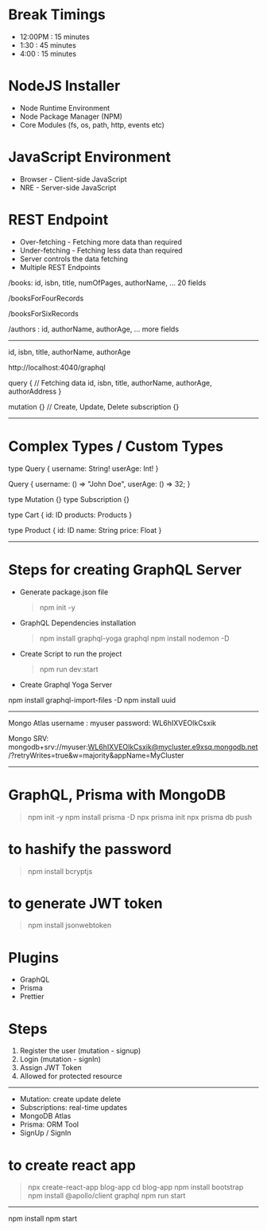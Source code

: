 # Break Timings

- 12:00PM : 15 minutes
- 1:30 : 45 minutes
- 4:00 : 15 minutes

# NodeJS Installer

- Node Runtime Environment
- Node Package Manager (NPM)
- Core Modules (fs, os, path, http, events etc)

# JavaScript Environment

- Browser - Client-side JavaScript
- NRE - Server-side JavaScript

# REST Endpoint

- Over-fetching - Fetching more data than required
- Under-fetching - Fetching less data than required
- Server controls the data fetching
- Multiple REST Endpoints

/books: id, isbn, title, numOfPages, authorName, ... 20 fields

/booksForFourRecords

/booksForSixRecords

/authors : id, authorName, authorAge, ... more fields

---

id, isbn, title, authorName, authorAge

http://localhost:4040/graphql

query { // Fetching data
id,
isbn,
title,
authorName,
authorAge,
authorAddress
}

mutation {} // Create, Update, Delete
subscription {}

---

# Complex Types / Custom Types

type Query {
username: String!
userAge: Int!
}

Query {
username: () => "John Doe",
userAge: () => 32;
}

type Mutation {}
type Subscription {}

type Cart {
id: ID
products: Products
}

type Product {
id: ID
name: String
price: Float
}

---

# Steps for creating GraphQL Server

- Generate package.json file
  > npm init -y
- GraphQL Dependencies installation
  > npm install graphql-yoga graphql
  > npm install nodemon -D
- Create Script to run the project
  > npm run dev:start
- Create Graphql Yoga Server

npm install graphql-import-files -D
npm install uuid

---

Mongo Atlas
username : myuser
password: WL6hIXVEOlkCsxik

Mongo SRV:
mongodb+srv://myuser:WL6hIXVEOlkCsxik@mycluster.e9xsq.mongodb.net/?retryWrites=true&w=majority&appName=MyCluster

---

# GraphQL, Prisma with MongoDB

> npm init -y
> npm install prisma -D
> npx prisma init
> npx prisma db push

# to hashify the password

> npm install bcryptjs

# to generate JWT token

> npm install jsonwebtoken

# Plugins

- GraphQL
- Prisma
- Prettier

# Steps

1. Register the user (mutation - signup)
2. Login (mutation - signIn)
3. Assign JWT Token
4. Allowed for protected resource

---

- Mutation: create update delete
- Subscriptions: real-time updates
- MongoDB Atlas
- Prisma: ORM Tool
- SignUp / SignIn

# to create react app

> npx create-react-app blog-app
> cd blog-app
> npm install bootstrap
> npm install @apollo/client graphql
> npm run start

---

npm install
npm start
